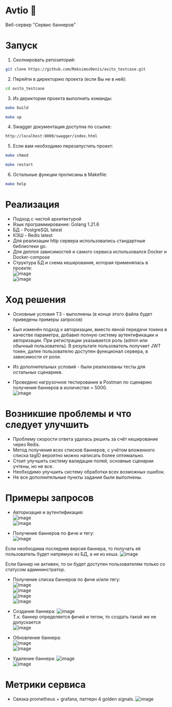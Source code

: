 # Avtio 🚀  

Веб-сервер "Сервис баннеров"  

# Запуск  

1. Сколнировать репозиторий:
```bash   
git clone https://github.com/MaksimovDenis/avito_testcase.git
```
2. Перейти в директорию проекта (если Вы не в ней):  
```bash    
cd avito_testcase 
```
3. Из дериктории проекта выполнить команды:  
```bash      
make build
```
```bash    
make up 
```   
4. Swagger документация доступна по ссылке:  
```bash   
http://localhost:8000/swagger/index.html
```  
5. Если вам необходимо перезапустить проект:  
```bash      
make chmod
```
```bash      
make restart
```
6. Остальные функции прописаны в Makefile:  
```bash      
make help
```  

# Реализация  
- Подход с чистой архитектурой  
- Язык программирование: Golang 1.21.6  
- БД - PostgreSQL latest  
- КЭШ - Redis latest  
- Для реализации http сервера использовались стандартные библиотеки go.
- Для деплоя зависимостей и самого сервиса использовался Docker и Docker-compose  
- Структура БД и схема кеширования, которая применялась в проекте:    
![image](https://github.com/MaksimovDenis/vk_restAPI/assets/44647373/164db992-db6c-404b-a74a-37cd5682c829)  
![image](https://github.com/MaksimovDenis/vk_restAPI/assets/44647373/c46ef32f-0576-48bd-b0cf-ba7904e1d350)  

# Ход решения  
- Основные условия ТЗ - выполнены (в конце этого файла будет приведены примеры запросов)   

- Был изменён подход к авторизации, вместо явной передачи токена в качестве параметра, добавил полную систему аутентификации и авторизации. При регистрации указывается роль (admin или обычный пользователь). В результате пользователь получает JWT токен, далее пользователю доступен функционал сервера, в зависимости от роли.   
- Из дополнительных условий - были реализованы тесты для остальных сценариев.
- Проведено нагрузочное тестирование в Postman по сценарию получения баннеров в количестве = 5000.  
![image](https://github.com/MaksimovDenis/vk_restAPI/assets/44647373/517b2ac0-74ea-445d-b989-0ac88b8d6c34)  

# Возникшие проблемы и что следует улучшить  
- Проблему скорости ответа удалась решить за счёт кеширование через Redis.
- Метод получения всех списков баннеров, с учётом вложенного списка tagID вероятно можно написать более оптимально. 
- Стоит улучшить систему валидации полей, основные сценарии учтены, но не все. 
- Необходимо улучшить систему обработки всех возможных ошибок.
- Не все дополнительные пункты задания были выполнены.   

# Примеры запросов  
- Авторизация и аутентификация:  
 ![image](https://github.com/MaksimovDenis/vk_restAPI/assets/44647373/74ce7129-8129-4898-91b8-8d4ba3304a1c)  
 ![image](https://github.com/MaksimovDenis/vk_restAPI/assets/44647373/6b048a32-ff88-464f-bd8c-0049e80d4c19)

 - Получение баннеров по фиче и тегу:  
![image](https://github.com/MaksimovDenis/vk_restAPI/assets/44647373/4f075dcf-dd69-4485-8865-304802f7ee0d)

Если необходима последняя версия баннера, то получать её пользователь будет напрямую из БД, а не из кеша.
![image](https://github.com/MaksimovDenis/vk_restAPI/assets/44647373/91bf8e8e-0583-458a-8c12-397539f0590b)

Если баннер не активен, то он будет доступен пользователям только со статусом админинстратор. 

 - Получение списка баннеров по фиче и/или тегу:  
 ![image](https://github.com/MaksimovDenis/vk_restAPI/assets/44647373/b54e7f92-6ad4-46b5-8e97-850bcff97b1f)  
 ![image](https://github.com/MaksimovDenis/vk_restAPI/assets/44647373/9b9f8bf2-79a6-492b-b57f-bbfc7ab26763)  
 ![image](https://github.com/MaksimovDenis/vk_restAPI/assets/44647373/c33d3980-e7f1-4aa2-b1ea-894fd0c8bc0a)  
 ![image](https://github.com/MaksimovDenis/vk_restAPI/assets/44647373/6c945435-26df-492b-b02e-1312b8413fbe)  

  - Создание баннера:
  ![image](https://github.com/MaksimovDenis/vk_restAPI/assets/44647373/572f9a41-f72c-49da-aac4-deb7067220f3)  
  Т.к. баннер определяется фичей и тегом, то создать такой же не допускается  
  ![image](https://github.com/MaksimovDenis/vk_restAPI/assets/44647373/930a6922-b6ee-46e8-8dd3-982bf84ac2df)  
  
  - Обновление баннера:  
![image](https://github.com/MaksimovDenis/vk_restAPI/assets/44647373/601c42b6-9b83-4e2e-8719-3cd7fc6574d9)  
![image](https://github.com/MaksimovDenis/vk_restAPI/assets/44647373/8e2f3818-8458-4e6d-91cd-2123fabbc4a1)  
  
  - Удаление баннера:
![image](https://github.com/MaksimovDenis/vk_restAPI/assets/44647373/35de93ca-27e4-440a-8e70-8d39cb3cb796)  
![image](https://github.com/MaksimovDenis/vk_restAPI/assets/44647373/0023987d-8879-4249-ab2c-b8f3b5ab00e0)  

# Метрики сервиса
 - Связка prometheus + grafana, паттерн 4 golden signals.
![image](https://github.com/MaksimovDenis/vk_restAPI/assets/44647373/e9908c1f-2e6e-4e2d-b223-bc53b4f6bfbf)






